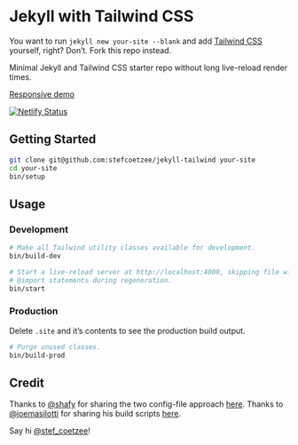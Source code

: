 # Jekyll with Tailwind CSS

You want to run `jekyll new your-site --blank` and add
[Tailwind CSS](tailwindcss.com) yourself, right?
Don’t.
Fork this repo instead.

Minimal Jekyll and Tailwind CSS starter repo without long live-reload render times.

[Responsive demo](https://jekyll-tailwind.netlify.app/)

[![Netlify Status](https://api.netlify.com/api/v1/badges/a22ca4cf-cb1f-4bf3-9fbc-2833226e9b8e/deploy-status)](https://app.netlify.com/sites/jekyll-tailwind/deploys)

## Getting Started

```bash
git clone git@github.com:stefcoetzee/jekyll-tailwind your-site
cd your-site
bin/setup
```

## Usage

### Development

```bash
# Make all Tailwind utility classes available for development.
bin/build-dev

# Start a live-reload server at http://localhost:4000, skipping file with Tailwind
# @import statements during regeneration.
bin/start
```

### Production

Delete `.site` and it’s contents to see the production build output.

```bash
# Purge unused classes.
bin/build-prod
```

## Credit

Thanks to [@shafy](https://github.com/shafy) for sharing the two config-file
approach [here](https://canolcer.com/post/jekyll-and-tailwind/).
Thanks to [@joemasilotti](https://github.com/joemasilotti) for sharing his build
scripts [here](https://github.com/joemasilotti/masilotti.com/tree/main/bin).

Say hi [@stef_coetzee](https://twitter.com/stef_coetzee)!
